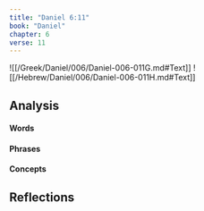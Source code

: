```yaml
---
title: "Daniel 6:11"
book: "Daniel"
chapter: 6
verse: 11
---
```

![[/Greek/Daniel/006/Daniel-006-011G.md#Text]]
![[/Hebrew/Daniel/006/Daniel-006-011H.md#Text]]

## Analysis

#### Words

#### Phrases

#### Concepts

## Reflections
